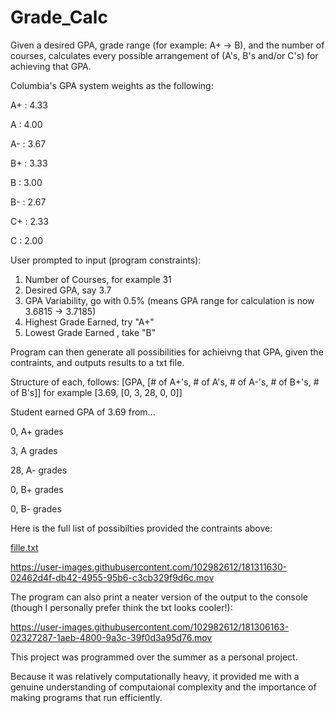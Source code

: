 # Grade_Calc
Given a desired GPA, grade range (for example: A+ -> B), and the number of courses, calculates every possible arrangement of (A's, B's and/or C's) for achieving that GPA. 

Columbia's GPA system weights as the following:

A+ : 4.33

A  : 4.00

A- : 3.67

B+ : 3.33

B  : 3.00

B- : 2.67

C+ : 2.33

C  : 2.00


User prompted to input (program constraints):

1) Number of Courses, for example 31
2) Desired GPA, say 3.7
3) GPA Variability, go with 0.5% (means GPA range for calculation is now 3.6815 -> 3.7185)
4) Highest Grade Earned, try "A+"
5) Lowest Grade Earned , take "B"

Program can then generate all possibilities for achieivng that GPA, given the contraints, and outputs results to a txt file.

Structure of each, follows: [GPA, [# of A+'s, # of A's, # of A-'s, # of B+'s, # of B's]] for example [3.69, [0, 3, 28, 0, 0]]

Student earned GPA of 3.69
from...

0, A+ grades

3, A grades

28, A- grades

0, B+ grades

0, B- grades


Here is the full list of possibilties provided the contraints above:

[fille.txt](https://github.com/shaylchetty/Grade_Calc/files/9201104/fille.txt)


https://user-images.githubusercontent.com/102982612/181311630-02462d4f-db42-4955-95b6-c3cb329f9d6c.mov



The program can also print a neater version of the output to the console (though I personally prefer think the txt looks cooler!):


https://user-images.githubusercontent.com/102982612/181306163-02327287-1aeb-4800-9a3c-39f0d3a95d76.mov


This project was programmed over the summer as a personal project. 

Because it was relatively computationally heavy, it provided me with a genuine understanding of computaional complexity and the importance of making programs that run efficiently.
